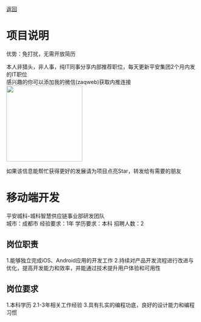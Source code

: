 [返回](../)

# 项目说明

优势：免打扰，无需开放简历

本人非猎头，非人事，纯IT同事分享内部推荐职位，每天更新平安集团2个月内发的IT职位  
感兴趣的你可以添加我的微信(zaqweb)获取内推连接  
<img src="https://github.com/zaqweb/PA-IT-JOBS/blob/master/WechatICode.jpeg"  height="200" width="200">

如果该信息能帮忙获得更好的发展请为项目点亮Star，转发给有需要的朋友

# 移动端开发
平安城科-城科智慧供应链事业部研发团队  
城市：成都市 经验要求：1年 学历要求：本科  招聘人数：2

## 岗位职责
1.能够独立完成iOS、Android应用的开发工作
2.持续对产品开发流程进行改进与优化，提高开发能力和效率，并能通过技术提升用户体验和可用性

## 岗位要求
1.本科学历
2.1-3年相关工作经验
3.具有扎实的编程功底，良好的设计能力和编程习惯




